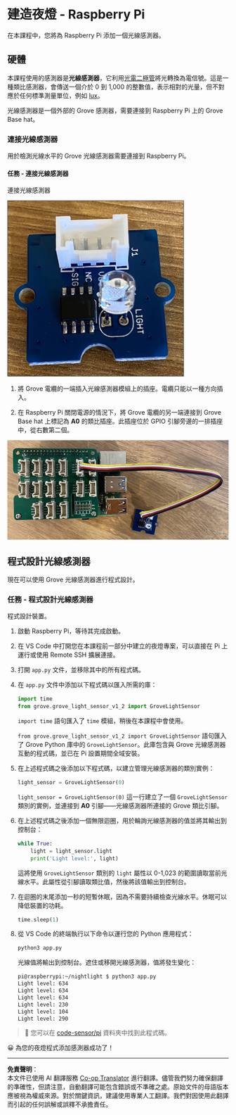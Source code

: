 <!--
CO_OP_TRANSLATOR_METADATA:
{
  "original_hash": "ea733bd0cdf2479e082373f765a08678",
  "translation_date": "2025-08-26T23:22:10+00:00",
  "source_file": "1-getting-started/lessons/3-sensors-and-actuators/pi-sensor.md",
  "language_code": "mo"
}
-->
# 建造夜燈 - Raspberry Pi

在本課程中，您將為 Raspberry Pi 添加一個光線感測器。

## 硬體

本課程使用的感測器是**光線感測器**，它利用[光電二極管](https://wikipedia.org/wiki/Photodiode)將光轉換為電信號。這是一種類比感測器，會傳送一個介於 0 到 1,000 的整數值，表示相對的光量，但不對應於任何標準測量單位，例如 [lux](https://wikipedia.org/wiki/Lux)。

光線感測器是一個外部的 Grove 感測器，需要連接到 Raspberry Pi 上的 Grove Base hat。

### 連接光線感測器

用於檢測光線水平的 Grove 光線感測器需要連接到 Raspberry Pi。

#### 任務 - 連接光線感測器

連接光線感測器

![Grove 光線感測器](../../../../../translated_images/grove-light-sensor.b8127b7c434e632d6bcdb57587a14e9ef69a268a22df95d08628f62b8fa5505c.mo.png)

1. 將 Grove 電纜的一端插入光線感測器模組上的插座。電纜只能以一種方向插入。

1. 在 Raspberry Pi 關閉電源的情況下，將 Grove 電纜的另一端連接到 Grove Base hat 上標記為 **A0** 的類比插座。此插座位於 GPIO 引腳旁邊的一排插座中，從右數第二個。

![Grove 光線感測器連接到 A0 插座](../../../../../translated_images/pi-light-sensor.66cc1e31fa48cd7d5f23400d4b2119aa41508275cb7c778053a7923b4e972d7e.mo.png)

## 程式設計光線感測器

現在可以使用 Grove 光線感測器進行程式設計。

### 任務 - 程式設計光線感測器

程式設計裝置。

1. 啟動 Raspberry Pi，等待其完成啟動。

1. 在 VS Code 中打開您在本課程前一部分中建立的夜燈專案，可以直接在 Pi 上運行或使用 Remote SSH 擴展連接。

1. 打開 `app.py` 文件，並移除其中的所有程式碼。

1. 在 `app.py` 文件中添加以下程式碼以匯入所需的庫：

    ```python
    import time
    from grove.grove_light_sensor_v1_2 import GroveLightSensor
    ```

    `import time` 語句匯入了 `time` 模組，稍後在本課程中會使用。

    `from grove.grove_light_sensor_v1_2 import GroveLightSensor` 語句匯入了 Grove Python 庫中的 `GroveLightSensor`。此庫包含與 Grove 光線感測器互動的程式碼，並已在 Pi 設置期間全域安裝。

1. 在上述程式碼之後添加以下程式碼，以建立管理光線感測器的類別實例：

    ```python
    light_sensor = GroveLightSensor(0)
    ```

    `light_sensor = GroveLightSensor(0)` 這一行建立了一個 `GroveLightSensor` 類別的實例，並連接到 **A0** 引腳——光線感測器所連接的 Grove 類比引腳。

1. 在上述程式碼之後添加一個無限迴圈，用於輪詢光線感測器的值並將其輸出到控制台：

    ```python
    while True:
        light = light_sensor.light
        print('Light level:', light)
    ```

    這將使用 `GroveLightSensor` 類別的 `light` 屬性以 0-1,023 的範圍讀取當前光線水平。此屬性從引腳讀取類比值，然後將該值輸出到控制台。

1. 在迴圈的末尾添加一秒的短暫休眠，因為不需要持續檢查光線水平。休眠可以降低裝置的功耗。

    ```python
    time.sleep(1)
    ```

1. 從 VS Code 的終端執行以下命令以運行您的 Python 應用程式：

    ```sh
    python3 app.py
    ```

    光線值將輸出到控制台。遮住或移開光線感測器，值將發生變化：

    ```output
    pi@raspberrypi:~/nightlight $ python3 app.py 
    Light level: 634
    Light level: 634
    Light level: 634
    Light level: 230
    Light level: 104
    Light level: 290
    ```

> 💁 您可以在 [code-sensor/pi](../../../../../1-getting-started/lessons/3-sensors-and-actuators/code-sensor/pi) 資料夾中找到此程式碼。

😀 為您的夜燈程式添加感測器成功了！

---

**免責聲明**：  
本文件已使用 AI 翻譯服務 [Co-op Translator](https://github.com/Azure/co-op-translator) 進行翻譯。儘管我們努力確保翻譯的準確性，但請注意，自動翻譯可能包含錯誤或不準確之處。原始文件的母語版本應被視為權威來源。對於關鍵資訊，建議使用專業人工翻譯。我們對因使用此翻譯而引起的任何誤解或誤釋不承擔責任。
